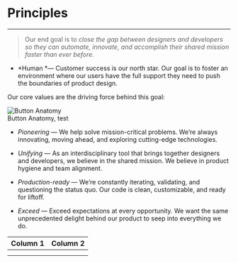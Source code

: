 
# Principles

---

> Our end goal is to *close the gap between designers and developers so they can automate, innovate, and accomplish their shared mission faster than ever before.*

- *Human *— Customer success is our north star. Our goal is to foster an environment where our users have the full support they need to push the boundaries of product design.

Our core values are the driving force behind this goal:

  
![Button Anatomy](https://studio-assets-dev.supernova.io/design-systems/460/0c6c39d0-2dae-4fc8-ba42-38cb2981af1c.png?Expires=1977609600&Policy=eyJTdGF0ZW1lbnQiOlt7IlJlc291cmNlIjoiaHR0cHM6Ly9zdHVkaW8tYXNzZXRzLWRldi5zdXBlcm5vdmEuaW8vZGVzaWduLXN5c3RlbXMvNDYwLzBjNmMzOWQwLTJkYWUtNGZjOC1iYTQyLTM4Y2IyOTgxYWYxYy5wbmciLCJDb25kaXRpb24iOnsiRGF0ZUxlc3NUaGFuIjp7IkFXUzpFcG9jaFRpbWUiOjE5Nzc2MDk2MDB9fX1dfQ__&Signature=WE7bkdPadJyENpzB4kh4SRLC4Y9voRUTjWvcKe0kEh7lJISb1yINgy~gD6AdJ3d6eBiJWDxUxHvZdsP6KDvU0iSl-v10ulUdTOTHUP5Gk0lJsM5HGrfaTi-KdT~BzvJckurX5SAJe2o6Jfb3x6ZcLh-85adEkvxsF1HXPMUz~YPtFWwQ9H1BY3Zz5-YLXj0dlu7YMYC~CPXeivWLp1nwVcpTtT8BFdiwXd2dZK7caKE5bTixDEMTlYckE8p96g-82uhAbt~e1LN7zTqFPAPnJ4Ouwi85DdF4MGvvjLLf-8y0x2J8PWCq2uaFZ0Y2GnBjphRcnB3FCZlPE3Rk0OhWGA__&Key-Pair-Id=APKAJGK34LCCAUR7N6LA)  
Button Anatomy, test  
  


- *Pioneering* — We help solve mission-critical problems. We’re always innovating, moving ahead, and exploring cutting-edge technologies. 

- *Unifying* — As an interdisciplinary tool that brings together designers and developers, we believe in the shared mission. We believe in product hygiene and team alignment.

- *Production-ready* — We’re constantly iterating, validating, and questioning the status quo. Our code is clean, customizable, and ready for liftoff.

- *Exceed* — Exceed expectations at every opportunity. We want the same unprecedented delight behind our product to seep into everything we do.

  
| Column 1 | Column 2 |  
| --- | --- |  
|  |  |  
|  |  |  
